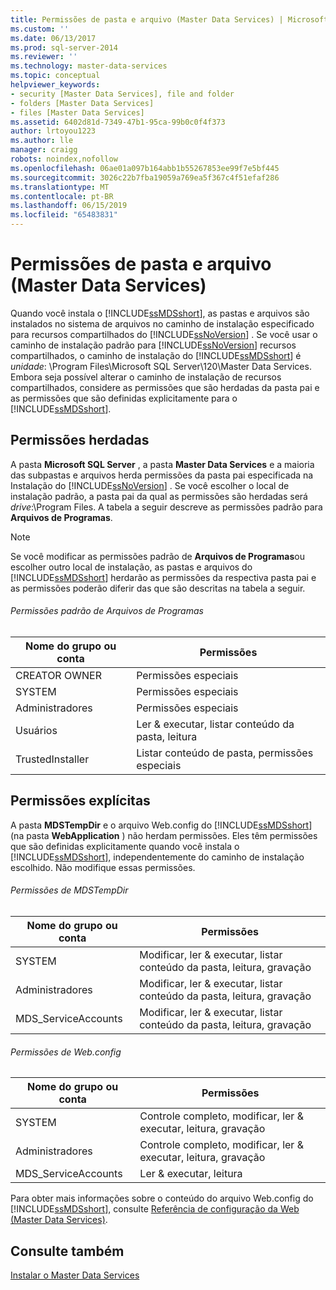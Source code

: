 ```yaml
---
title: Permissões de pasta e arquivo (Master Data Services) | Microsoft Docs
ms.custom: ''
ms.date: 06/13/2017
ms.prod: sql-server-2014
ms.reviewer: ''
ms.technology: master-data-services
ms.topic: conceptual
helpviewer_keywords:
- security [Master Data Services], file and folder
- folders [Master Data Services]
- files [Master Data Services]
ms.assetid: 6402d81d-7349-47b1-95ca-99b0c0f4f373
author: lrtoyou1223
ms.author: lle
manager: craigg
robots: noindex,nofollow
ms.openlocfilehash: 06ae01a097b164abb1b55267853ee99f7e5bf445
ms.sourcegitcommit: 3026c22b7fba19059a769ea5f367c4f51efaf286
ms.translationtype: MT
ms.contentlocale: pt-BR
ms.lasthandoff: 06/15/2019
ms.locfileid: "65483831"
---
```

# <a name="folder-and-file-permissions-master-data-services"></a>Permissões de pasta e arquivo (Master Data Services)
  Quando você instala o [!INCLUDE[ssMDSshort](../includes/ssmdsshort-md.md)], as pastas e arquivos são instalados no sistema de arquivos no caminho de instalação especificado para recursos compartilhados do [!INCLUDE[ssNoVersion](../includes/ssnoversion-md.md)] . Se você usar o caminho de instalação padrão para [!INCLUDE[ssNoVersion](../includes/ssnoversion-md.md)] recursos compartilhados, o caminho de instalação do [!INCLUDE[ssMDSshort](../includes/ssmdsshort-md.md)] é *unidade*: \Program Files\Microsoft SQL Server\120\Master Data Services. Embora seja possível alterar o caminho de instalação de recursos compartilhados, considere as permissões que são herdadas da pasta pai e as permissões que são definidas explicitamente para o [!INCLUDE[ssMDSshort](../includes/ssmdsshort-md.md)].  
  
## <a name="inherited-permissions"></a>Permissões herdadas  
 A pasta **Microsoft SQL Server** , a pasta **Master Data Services** e a maioria das subpastas e arquivos herda permissões da pasta pai especificada na Instalação do [!INCLUDE[ssNoVersion](../includes/ssnoversion-md.md)] . Se você escolher o local de instalação padrão, a pasta pai da qual as permissões são herdadas será *drive*:\Program Files. A tabela a seguir descreve as permissões padrão para **Arquivos de Programas**.  
  
> [!NOTE]  
>  Se você modificar as permissões padrão de **Arquivos de Programas**ou escolher outro local de instalação, as pastas e arquivos do [!INCLUDE[ssMDSshort](../includes/ssmdsshort-md.md)] herdarão as permissões da respectiva pasta pai e as permissões poderão diferir das que são descritas na tabela a seguir.  
  
###### <a name="program-files-default-permissions"></a>Permissões padrão de Arquivos de Programas  
  
|Nome do grupo ou conta|Permissões|  
|---------------------------|-----------------|  
|CREATOR OWNER|Permissões especiais|  
|SYSTEM|Permissões especiais|  
|Administradores|Permissões especiais|  
|Usuários|Ler & executar, listar conteúdo da pasta, leitura|  
|TrustedInstaller|Listar conteúdo de pasta, permissões especiais|  
  
## <a name="explicit-permissions"></a>Permissões explícitas  
 A pasta **MDSTempDir** e o arquivo Web.config do [!INCLUDE[ssMDSshort](../includes/ssmdsshort-md.md)] (na pasta **WebApplication** ) não herdam permissões. Eles têm permissões que são definidas explicitamente quando você instala o [!INCLUDE[ssMDSshort](../includes/ssmdsshort-md.md)], independentemente do caminho de instalação escolhido. Não modifique essas permissões.  
  
###### <a name="mdstempdir-permissions"></a>Permissões de MDSTempDir  
  
|Nome do grupo ou conta|Permissões|  
|---------------------------|-----------------|  
|SYSTEM|Modificar, ler & executar, listar conteúdo da pasta, leitura, gravação|  
|Administradores|Modificar, ler & executar, listar conteúdo da pasta, leitura, gravação|  
|MDS_ServiceAccounts|Modificar, ler & executar, listar conteúdo da pasta, leitura, gravação|  
  
###### <a name="webconfig-permissions"></a>Permissões de Web.config  
  
|Nome do grupo ou conta|Permissões|  
|---------------------------|-----------------|  
|SYSTEM|Controle completo, modificar, ler & executar, leitura, gravação|  
|Administradores|Controle completo, modificar, ler & executar, leitura, gravação|  
|MDS_ServiceAccounts|Ler & executar, leitura|  
  
 Para obter mais informações sobre o conteúdo do arquivo Web.config do [!INCLUDE[ssMDSshort](../includes/ssmdsshort-md.md)], consulte [Referência de configuração da Web &#40;Master Data Services&#41;](web-configuration-reference-master-data-services.md).  
  
## <a name="see-also"></a>Consulte também  
 [Instalar o Master Data Services](install-windows/install-master-data-services.md)  
  
  
